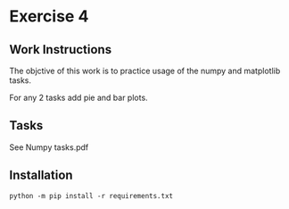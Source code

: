 # Exercise 4

## Work Instructions

The objctive of this work is to practice usage of the numpy and matplotlib tasks. 

For any 2 tasks add pie and bar plots. 

## Tasks

See Numpy tasks.pdf

## Installation

`python -m pip install -r requirements.txt`

